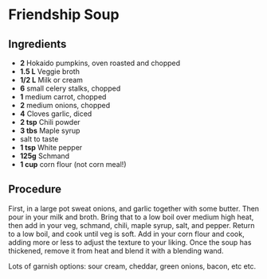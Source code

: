 # Friendship Soup

## Ingredients

- **2** Hokaido pumpkins, oven roasted and chopped
- **1.5 L** Veggie broth
- **1/2 L** Milk or cream
- **6** small celery stalks, chopped
- **1** medium carrot, chopped
- **2** medium onions, chopped
- **4** Cloves garlic, diced
- **2 tsp** Chili powder
- **3 tbs** Maple syrup
- salt to taste
- **1 tsp** White pepper
- **125g** Schmand
- **1 cup** corn flour (not corn meal!)

## Procedure

First, in a large pot sweat onions, and garlic together with some butter. Then pour in your milk and broth. Bring that to a low boil over medium high heat, then add in your veg, schmand, chili, maple syrup, salt, and pepper. Return to a low boil, and cook until veg is soft. Add in your corn flour and cook, adding more or less to adjust the texture to your liking. Once the soup has thickened, remove it from heat and blend it with a blending wand.

Lots of garnish options: sour cream, cheddar, green onions, bacon, etc etc.

